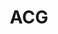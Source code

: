 ---
title: ACG
image: tsos.jpg

# Badge style
style:
    background: "#FF8BA0"
    color: "#fff"
---